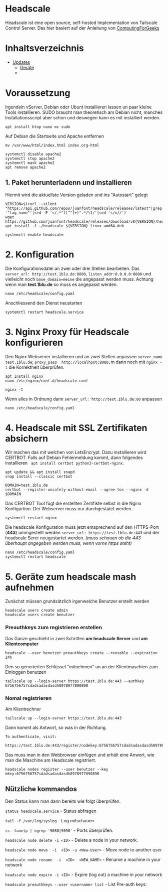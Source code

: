 # Headscale
Headscale ist eine open source, self-hosted Implementation von Tailscale Control Server.
Das hier basiert auf der Anleitung von [ComputingForGeeks](https://computingforgeeks.com/install-and-configure-headscale-on-ubuntu/)

# Inhaltsverzeichnis

- [Updates](https://github.com/OnaldUck/headscale#1.-Paket-herunterladenn-und-installieren)
  - [Geräte](https://github.com/OnaldUck/headscale#5.-Geräte-zum-headscale-mash-aufnehmen)
  - 
# Voraussetzung
Irgendein vServer, Debian oder Ubunt installieren lassen un paar kleine Tools installieren. SUDO braucht man theoretisch am Debian nicht, manches Installationsscript aber schon und deswegen kann es mit installiert werden.

```
apt install htop nano mc sudo
```

Auf Debian die Startseite und Apache entfernen
```
mv /var/www/html/index.html index.org-html

systemctl disable apache2
systemctl stop apache2
systemctl mask apache2
apt remove apache2
```

## 1. Paket herunterladenn und installieren
Hiermit wird die aktuellste Version geladen und ins "Autostart" gelegt
```
VERSION=$(curl --silent "https://api.github.com/repos/juanfont/headscale/releases/latest"|grep '"tag_name"'|sed -E 's/.*"([^"]+)".*/\1/'|sed 's/v//')
wget https://github.com/juanfont/headscale/releases/download/v${VERSION}/headscale_${VERSION}_linux_amd64.deb
apt install -f ./headscale_${VERSION}_linux_amd64.deb

systemctl enable headscale
```
# 2. Konfiguration
Die Konfigurationsdatei an zwei oder drei Stellen bearbeiten. 
Das `server_url: http://test.1blu.de:8080`, `listen_addr:0.0.0.0:8080` und vielleicht noch `base_domain=meine` die angepasst werden muss. Achtung wenn man **test.1blu.de** so muss es angepasst werden.

```
nano /etc/headscale/config.yaml
```

Anschliessend den Dienst neustarten

```
systemctl restart headscale.service
```

# 3. Nginx Proxy für Headscale konfigurieren
Den Nginx Webserver installieren und an zwei Stellen anpassen `server_name test.1blu.de`; `proxy_pass  http://localhost:8080;`m dann noch mit `nginx -t` die Korrektheit überprüfen.

```
apt install nginx
nano /etc/nginx/conf.d/headscale.conf

nginx -t
```

Wenn alles in Ordnung dann `server_url: http://test.1blu.de:80` anpassen

```
nano /etc/headscale/config.yaml
```

# 4. Headscale mit SSL Zertifikaten absichern
Wir machen das mit welchen von LetsEncrypt. Dazu installieren wird CERTBOT. Falls auf Debian Fehlermeldung kommt, dann folgendes installieren `
apt install certbot python3-certbot-nginx`.
```
apt update && apt install snapd
snap install --classic certbot

DOMAIN=test.1blu.de
certbot --register-unsafely-without-email --agree-tos --nginx -d $DOMAIN
```

Das CERTBOT Tool fügt die erstellten Zertifikte selbst in die Nginx Konfigurtion. Der Webserver muss nur durchgestatet werden.
```
systemctl restart nginx
```
Die headscale Konfiguration muss jetzt entsprechend auf den HTTPS-Port (**443**) ummgestellt werden `server_url: https://test.1blu.de:443` und der headscale Serer neugestartet werden. _(muss schauen ob die 443 überhaupt angegeben werden muss, wenn vorne https steht)_
```
nano /etc/headscale/config.yaml
systemctl restart headscale
```

# 5. Geräte zum headscale mash aufnehmen
Zunächst müssen grundsätzlich irgenwelche Benutzer erstellt werden
```
headscale users create admin
headscale users create benutzer
```
### Preauthkeys zum registrieren erstellen
Das Ganze geschieht in zwei Schritten **am headscale Server** und **am Klientcomputer**
```
headscale --user benutzer preauthkeys create --reusable --expiration 24h
```
Den so generierten Schlüssel "mitnehmen" un an der Klientmaschien zum Einloggen benutzen
```
tailscale up --login-server https://test.1blu.de:443 --authkey 6756756757sdadsadasdasdh8978977890890
```

### Nomal registrieren
Am Klientrechner 
```
tailscale up --login-server https://test.1blu.de:443
```
Dann kommt als Antwort, so was in der Richtung.
```
To authenticate, visit:
	https://test.1blu.de:443/register/nodekey:6756756757sdadsadasdasdh8978977890890
```
Das muss man in den Webbrowser einfügen und erhält eine Anwort, wie man die Maschine am Headscale registriert.
```
headscale nodes register --user benutzer --key mkey:6756756757sdadsadasdasdh8978977890890
```



## Nützliche kommandos
Den Status kann man dann bereits wie folgt überprüfen.

`status headscale.service` - Status abfragen

`tail -f /var/log/syslog` - Log mitschauen

`ss -tunelp | egrep '9080|9090'` - Ports überprüfen.

`headscale node delete -i <ID>` - Delete a node in your network.

`headscale node move  -i  <ID> -u <New-User>` - Move node to another user

`headscale node rename  -i  <ID>  <NEW_NAME>` - Rename a machine in your network

`headscale node expire -i <ID>` - Expire (log out) a machine in your network

`headscale preauthkeys --user <username> list` - List Pre-auth keys:

```
```

